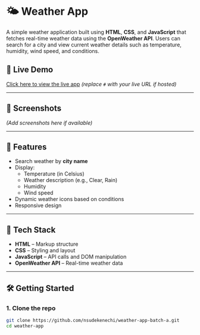 # 🌤️ Weather App

A simple weather application built using **HTML**, **CSS**, and **JavaScript** that fetches real-time weather data using the **OpenWeather API**. Users can search for a city and view current weather details such as temperature, humidity, wind speed, and conditions.

## 🔗 Live Demo

[Click here to view the live app](#) *(replace `#` with your live URL if hosted)*

---

## 📸 Screenshots

*(Add screenshots here if available)*

---

## 🚀 Features

- Search weather by **city name**
- Display:
  - Temperature (in Celsius)
  - Weather description (e.g., Clear, Rain)
  - Humidity
  - Wind speed
- Dynamic weather icons based on conditions
- Responsive design

---

## 🧰 Tech Stack

- **HTML** – Markup structure
- **CSS** – Styling and layout
- **JavaScript** – API calls and DOM manipulation
- **OpenWeather API** – Real-time weather data

---

## 🛠️ Getting Started

### 1. Clone the repo
```bash
git clone https://github.com/nsudekenechi/weather-app-batch-a.git
cd weather-app

